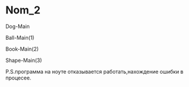 # Nom_2
Dog-Main

Ball-Main(1)

Book-Main(2)

Shape-Main(3)

P.S.программа на ноуте отказывается работать,нахождение ошибки в процесее.
